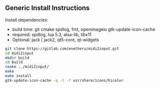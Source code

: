 Generic Install Instructions
-------
Install dependencies:

* build time: git cmake spdlog, fmt, openimageio gtk-update-icon-cache
* required: spdlog, lua 5.3, alsa-lib, libx11
* Optional: jack | jack2, qt5-core, qt-widgets

```bash
git clone https://gitlab.com/enetheru/midi2input.git
cd midi2input
mkdir build
cd build
cmake ../midi2input/
make
make install
gtk-update-icon-cache -q -t -f usr/share/icons/hicolor
```

